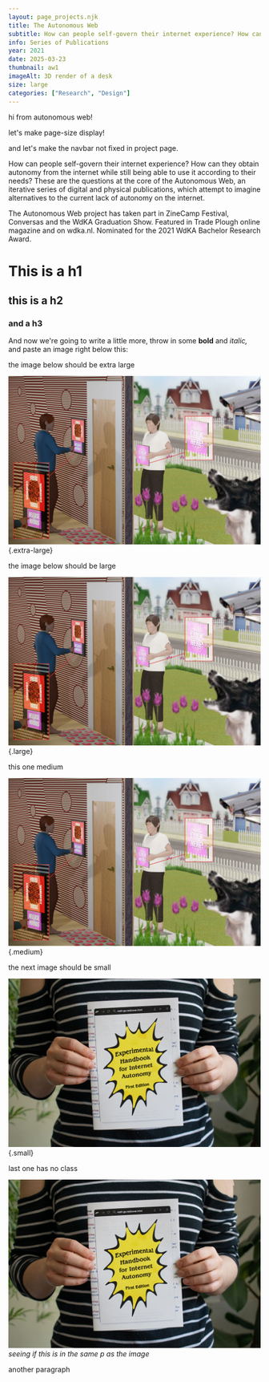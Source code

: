 ```yaml
---
layout: page_projects.njk
title: The Autonomous Web
subtitle: How can people self-govern their internet experience? How can they obtain autonomy from the internet while still being able to use it according to their needs?
info: Series of Publications
year: 2021
date: 2025-03-23
thumbnail: aw1
imageAlt: 3D render of a desk
size: large
categories: ["Research", "Design"]
---
```


hi from autonomous web!

let's make page-size display!

and let's make the navbar not fixed in project page.

How can people self-govern their internet experience? How can they obtain autonomy from the internet while still being able to use it according to their needs?
These are the questions at the core of the Autonomous Web, an iterative series of digital and physical publications, which attempt to imagine alternatives to the current lack of autonomy on the internet.

The Autonomous Web project has taken part in ZineCamp Festival, Conversas and the WdKA Graduation Show.
Featured in Trade Plough online magazine and on wdka.nl.
Nominated for the 2021 WdKA Bachelor Research Award. 

# This is a h1

## this is a h2

### and a h3

And now we're going to write a little more, throw in some **bold** and *italic,* and paste an image right below this:

the image below should be extra large 

![alt text](assets/aw2.jpg){.extra-large}

the image below should be large 

![alt text](assets/aw2.jpg){.large}

this one medium

![alt text](assets/aw2.jpg){.medium}

the next image should be small

![alt text](assets/aw5.jpg){.small}

last one has no class 

![alt text](assets/aw5.jpg)
<em>seeing if this is in the same p as the image</em>

another paragraph